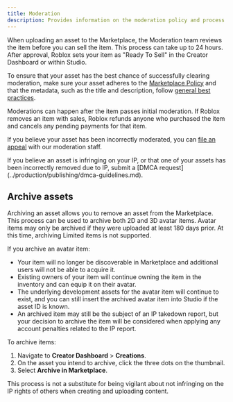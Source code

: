 ```yaml
---
title: Moderation
description: Provides information on the moderation policy and process for Marketplace items.
---
```


When uploading an asset to the Marketplace, the Moderation team reviews the item before you can sell the item. This process can take up to 24 hours. After approval, Roblox sets your item as "Ready To Sell" in the Creator Dashboard or within Studio.

To ensure that your asset has the best chance of successfully clearing moderation, make sure your asset adheres to the [Marketplace Policy](../marketplace/marketplace-policy.md) and that the metadata, such as the title and description, follow [general best practices](../production/publishing/publish-experiences-and-places.md#metadata-best-practices).

Moderations can happen after the item passes initial moderation. If Roblox removes an item with sales, Roblox refunds anyone who purchased the item and cancels any pending payments for that item.

If you believe your asset has been incorrectly moderated, you can [file an appeal](https://en.help.roblox.com/hc/en-us/articles/360000245263-Appeal-Your-Content-or-Account-Moderation) with our moderation staff.

<Alert severity = 'info'>
If you believe an asset is infringing on your IP, or that one of your assets has been incorrectly removed due to IP, submit a [DMCA request](../production/publishing/dmca-guidelines.md).
</Alert>

## Archive assets

Archiving an asset allows you to remove an asset from the Marketplace. This process can be used to archive both 2D and 3D avatar items. Avatar items may only be archived if they were uploaded at least 180 days prior. At this time, archiving Limited items is not supported.

If you archive an avatar item:

- Your item will no longer be discoverable in Marketplace and additional users will not be able to acquire it.
- Existing owners of your item will continue owning the item in the inventory and can equip it on their avatar.
- The underlying development assets for the avatar item will continue to exist, and you can still insert the archived avatar item into Studio if the asset ID is known.
- An archived item may still be the subject of an IP takedown report, but your decision to archive the item will be considered when applying any account penalties related to the IP report.

To archive items:

1. Navigate to **Creator Dashboard** > **Creations**.
2. On the asset you intend to archive, click the three dots on the thumbnail.
3. Select **Archive in Marketplace**.

<Alert severity ='warning'>
This process is not a substitute for being vigilant about not infringing on the IP rights of others when creating and uploading content.
</Alert>
